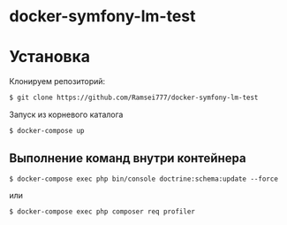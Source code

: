 # docker-symfony-lm-test

# Установка

Клонируем репозиторий:

```bash
$ git clone https://github.com/Ramsei777/docker-symfony-lm-test
```

Запуск из корневого каталога

```bash
$ docker-compose up
```

## Выполнение команд внутри контейнера

```
$ docker-compose exec php bin/console doctrine:schema:update --force
```

или

```
$ docker-compose exec php composer req profiler

```

## &nbsp;
